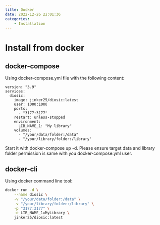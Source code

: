 ```yaml
---
title: Docker
date: 2022-12-26 22:01:36
categories:
    - Installation
---
```

# Install from docker
## docker-compose
Using docker-compose.yml file with the following content:
```docker
version: "3.9"
services:
  diosic:
    image: jinker25/diosic:latest
    user: 1000:1000
    ports:
      - "3177:3177"
    restart: unless-stopped
    environment:
      LIB_NAME_1: "My library"
    volumes:
      - "/your/data/folder:/data"
      - "/your/library/folder:/library"
```
Start it with docker-compose up -d. Please ensure target data and library folder permission is same with you docker-compose.yml user.

## docker-cli
Using docker command line tool:
```bash
docker run -d \
    --name diosic \
    -v "/your/data/folder:/data" \
    -v "/your/library/folder:/library" \
    -p "3177:3177" \
    -e LIB_NAME_1=MyLibrary \
    jinker25/diosic:latest
```